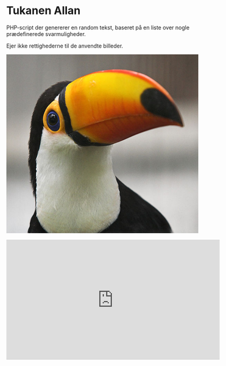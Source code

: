 # Tukanen Allan
PHP-script der genererer en random tekst, baseret på en liste over nogle prædefinerede svarmuligheder.

Ejer ikke rettighederne til de anvendte billeder.

![alt text](https://github.com/dani832m/Tukanen-Allan/blob/master/allan.png?raw=true "Tukanen Allan")

<iframe width="560" height="315" src="https://www.youtube.com/embed/qIBgXez1XiM" frameborder="0" allow="accelerometer; autoplay; encrypted-media; gyroscope; picture-in-picture" allowfullscreen></iframe>